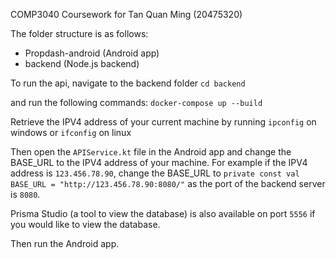 COMP3040 Coursework for Tan Quan Ming (20475320)

The folder structure is as follows:
- Propdash-android (Android app)
- backend (Node.js backend)

To run the api, navigate to the backend folder
`cd backend`

and run the following commands:
`docker-compose up --build`

Retrieve the IPV4 address of your current machine by running
`ipconfig` on windows or `ifconfig` on linux

Then open the `APIService.kt` file in the Android app and change the BASE_URL to the IPV4 address of your machine.
For example if the IPV4 address is `123.456.78.90`, change the BASE_URL to
`private const val BASE_URL = "http://123.456.78.90:8080/"`
as the port of the backend server is `8080`.

Prisma Studio (a tool to view the database) is also available on port `5556`
if you would like to view the database.

Then run the Android app.
